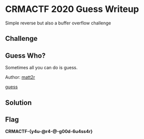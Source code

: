 # CRMACTF 2020 Guess Writeup

Simple reverse but also a buffer overflow challenge

## Challenge

## Guess Who?
Sometimes all you can do is guess.

Author: [matt2r]()

[guess](guess)

## Solution



## Flag

**CRMACTF-{y4u-@r4-@-g00d-6u4ss4r}**